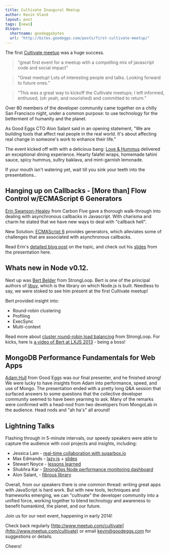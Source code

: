 ```yaml
---
title: Cultivate Inaugural Meetup
author: Kevin Uland
layout: post
tags: [news]
disqus:
  shortname: goodeggsbytes
  url: "http://bites.goodeggs.com/posts/first-cultivate-meetup/"
---
```

The first [Cultivate meetup](http://www.meetup.com/cultivate) was a huge success.

<blockquote>
"great first event for a meetup with a compelling mix of javascript code and social impact"
</blockquote>

<blockquote>
"Great meetup! Lots of interesting people and talks. Looking forward to future ones."
</blockquote>

<blockquote>
"This was a great way to kickoff the Cultivate meetups; I left informed, enthused, (oh yeah, and nourished) and committed to return."
</blockquote>

Over 80 members of the developer community came together on a chilly San Francisco night, under a common purpose: to use technology for the betterment of humanity and the planet.

As Good Eggs CTO Alon Salant said in an opening statement, "We are building tools that affect real people in the real world. It's about affecting real change in someone's work to enhance their life."

The event kicked off with with a delicious bang: [Love & Hummus](http://www.goodeggs.com/loveandhummus) delivered an exceptional dining experience. Hearty falafel wraps, homemade tahini sauce, spicy hummus, sultry baklava, and mint-garnish lemonade.

If your mouth isn't watering yet, wait till you sink your teeth into the presentations..

<!-- more -->

Hanging up on Callbacks - [More than] Flow Control w/ECMAScript 6 Generators
---

[Erin Swanson-Healey](http://www.carbonfive.com/employee/erin-swenson-healey) from Carbon Five gave a thorough walk-through into dealing with asynchronous callbacks in Javascript. With charisma and charm he  stated that we have new ways to deal with "callback hell".

New Solution: [ECMAScript 6](http://www.2ality.com/2013/06/iterators-generators.html) provides generators, which alleviates some of challenges that are associated with asynchronous callbacks.

Read Erin's [detailed blog post](http://blog.carbonfive.com/2013/12/01/hanging-up-on-callbacks-generators-in-ecmascript-6/) on the topic, and check out his [slides](https://docs.google.com/a/goodeggs.com/presentation/d/1c23KjxQIoKKjho2wnjRXdJhmWd6X3g10B5ggC1DUE0M/edit#slide=id.p) from the presentation here.

Whats new in Node v0.12.
---

Next up was [Bert Belder](https://github.com/piscisaureus) from StrongLoop. Bert is one of the principal authors of [libuv](http://nikhilm.github.io/uvbook/introduction.html), which is the library on which Node.js is built. Needless to say, we were stoked to see him present at the first Cultivate meetup!

Bert provided insight into:

* Round-robin clustering
* Profiling
* ExecSync
* Multi-context

Read more about [cluster round-robin load balancing](http://strongloop.com/strongblog/whats-new-in-node-js-v0-12-cluster-round-robin-load-balancing/) from StrongLoop. For kicks, here is [a video of Bert at LXJS 2013](http://www.youtube.com/watch?v=QnO6Uut4Ao8) - being a boss!

MongoDB Performance Fundamentals for Web Apps
---

[Adam Hull](http://www.goodeggs.com/about/team/sfbay/522103184f08c30300000028) from Good Eggs was our final presenter, and he finished strong! We were lucky to have insights from Adam into performance, speed, and use of Mongo. The presentation ended with a pretty long Q&A session that surfaced  answers to some questions that the collective developer community seemed to have been yearning to ask. Many of the remarks were confirmed with a head-nod from two developers from MongoLab in the audience. Head nods and "ah ha's" all around!

Lightning Talks
---

Flashing through in 5-minute intervals, our speedy speakers were able to capture the audience with cool projects and insights, including:

* Jessica Lam - [real-time collaboration with sugarbox.io](http://www.sgrbx.io/#/play/sHMVrO1jg8)
* Max Edmands - [lazy.js](http://danieltao.com/lazy.js/) + [slides](https://github.com/demands/lazy-presentation)
* Stewart Noyce - [lessons learned](http://www.trunort.com/docs/Cultivate-Dec2013.pdf)
* Shubhra Kar - [StrongOps Node performance monitoring dashboard](http://strongloop.com/strongloop-suite/strongops/)
* Alon Salant, - [fibrous library](https://github.com/goodeggs/fibrous)

Overall, from our speakers there is one common thread: writing great apps with JavaScript is hard work. But with new tools, techniques and frameworks emerging, we can "cultivate" the developer community into a unified force, working together to blend technology and awareness to benefit humankind, the planet, and our future.

Join us for our next event, happening in early 2014!

Check back regularly [http://www.meetup.com/cultivate](http://www.meetup.com/cultivate) or email [kevin@goodeggs.com](mailto:kevin@goodeggs.com) for suggestions or details.

Cheers!